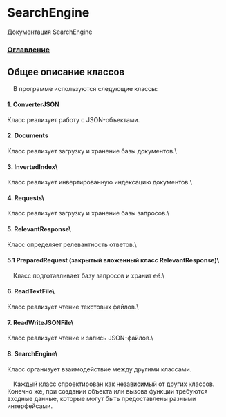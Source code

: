 # SearchEngine
Документация SearchEngine

### [Оглавление](../index.md)

## Общее описание классов
&emsp;В программе используются следующие классы:

#### 1. ConverterJSON
Класс реализует работу с JSON-объектами.
#### 2. Documents
Класс реализует загрузку и хранение базы документов.\
#### 3. InvertedIndex\
Класс реализует инвертированную индексацию документов.\
#### 4. Requests\
Класс реализует загрузку и хранение базы запросов.\
#### 5. RelevantResponse\
Класс определяет релевантность ответов.\
#### 5.1 PreparedRequest (закрытый вложенный класс RelevantResponse)\
&emsp;Класс подготавливает базу запросов и хранит её.\
#### 6. ReadTextFile\
Класс реализует чтение текстовых файлов.\
#### 7. ReadWriteJSONFile\
Класс реализует чтение и запись JSON-файлов.\
#### 8. SearchEngine\
Класс организует взаимодействие между другими классами.\
\
&emsp;Каждый класс спроектирован как независимый от других классов. Конечно же, при создании объекта или вызова функции требуются входные данные, которые могут быть предоставлены разными интерфейсами.
